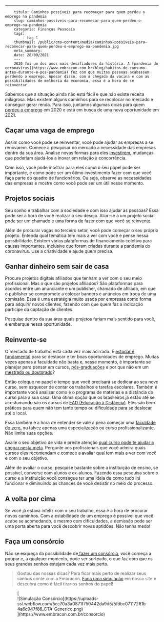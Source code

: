 ---
        titulo: Caminhos possíveis para recomeçar para quem perdeu o emprego na pandemia
        slug: caminhos-possiveis-para-recomecar-para-quem-perdeu-o-emprego-na-pandemia
        categoria: Finanças Pessoais
        tags:
            - tag-1
        thumbnail: /public/cms-content/media/caminhos-possiveis-para-recomecar-para-quem-perdeu-o-emprego-na-pandemia.jpg
        meta_summary: 
        date: 28/09/2021
        ---
        2020 foi um dos anos mais desafiadores da história. A [pandemia do coronavírus](https://www.embracon.com.br/blog/habitos-de-consumo-antes-durante-e-pos-pandemia) fez com que muitas pessoas acabassem perdendo o emprego. Apesar disso, com a chegada da vacina e com as possibilidades de melhoria da economia, essa é a hora de se reinventar.

Sabemos que a situação ainda não está fácil e que não existe receita milagrosa. Mas existem alguns caminhos para se recolocar no mercado e conseguir gerar renda. Para isso, juntamos algumas dicas para quem [perdeu o emprego](https://www.embracon.com.br/blog/fui-demitido-e-agora-como-pagar-as-minhas-contas) em 2020 e está em busca de uma nova oportunidade em 2021.

Caçar uma vaga de emprego
-------------------------

Assim como você pode se reinventar, você pode ajudar as empresas a se renovarem. Comece a pesquisar no mercado a necessidade das empresas dentro da sua área. Analise novas formas para eles [investirem](https://www.embracon.com.br/blog/conheca-4-opcoes-para-quem-quer-comecar-a-investir), mudanças que poderiam ajudá-los a inovar em relação à concorrência.

Com isso, você pode mostrar para eles como o seu papel pode ser importante, e como pode ser um ótimo investimento fazer com que você faça parte do quadro de funcionários. Ou seja, observe as necessidades das empresas e mostre como você pode ser um útil nesse momento.

Projetos sociais
----------------

Seu sonho é trabalhar com a sociedade e com isso ajudar as pessoas? Essa pode ser a hora de você realizar o seu desejo. Aliar-se a um projeto social pode ser um chamado e uma forma de fazer com que você se reinvente.

Além de procurar vagas no terceiro setor, você pode começar o seu próprio projeto. Entenda qual temática tem mais a ver com você e pense nessa possibilidade. Existem várias plataformas de financiamento coletivo para causas importantes, inclusive que foram criadas durante a pandemia do coronavírus. Use a criatividade e ajude quem precisa.

Ganhar dinheiro sem sair de casa
--------------------------------

Procure projetos digitais afiliados que tenham a ver com o seu meio profissional. Mas o que são projetos afiliados? São plataformas para acordos entre um anunciante e um publisher, chamado de afiliado, em que o publisher se compromete a colocar banners e anúncios em troca de uma comissão. Essa é uma estratégia muito usada por empresas como forma para adquirir novos clientes, fazendo com que quem faz a indicação participe da captação de clientes.

Pesquise dentro da sua área quais projetos fariam mais sentido para você, e embarque nessa oportunidade.

Reinvente-se 
-------------

O mercado de trabalho está cada vez mais acirrado. E [estudar é fundamental](https://www.embracon.com.br/blog/educacao-saiba-como-investir-na-sua) para se destacar e ter boas oportunidades de emprego. Muitas vezes apenas a faculdade não basta e, nesse momento, é importante se planejar para pensar em cursos, [pós-graduações](https://www.embracon.com.br/blog/pensando-em-fazer-uma-pos-graduacao-aqui-estao-5-motivos-para-incentiva-lo) e por que não em um [mestrado ou doutorado](https://www.embracon.com.br/blog/entenda-a-diferenca-entre-mestrado-e-doutorado)?

Então coloque no papel o tempo que você precisará se dedicar ao seu novo curso, sem esquecer de contar os trabalhos e tarefas escolares. Também é importante você analisar como é o programa de matérias e a distância do curso para a sua casa. Uma ótima opção que os brasileiros já estão até se acostumando são os cursos de [EAD (Educação à Distância)](https://www.embracon.com.br/blog/ead-a-educacao-a-distancia-e-para-voce). Eles são bem práticos para quem não tem tanto tempo ou dificuldade para se deslocar até o local.

Essa também é a hora de entender se vale a pena começar uma [faculdade do zero](https://www.embracon.com.br/blog/entenda-qual-e-a-importancia-da-faculdade-para-o-curriculo), ou talvez apenas uma especialização ou curso profissionalizante. Não limite suas opções.

Avalie o seu objetivo de vida e preste atenção [qual curso pode te ajudar a chegar nesta meta](https://www.embracon.com.br/blog/5-cursos-extracurriculares-para-valorizar-seu-curriculo). Pergunte aos profissionais que você admira quais cursos eles recomendam e comece a avaliar qual tem mais a ver com você e com o seu objetivo.

Além de avaliar o curso, pesquise bastante sobre a instituição de ensino, se possível, converse com alunos e ex-alunos. Fazendo essa pesquisa sobre o curso e a instituição você consegue ter uma ideia de como tudo irá funcionar e diminuindo as chances de você desistir no meio do processo.

A volta por cima
----------------

Se você já estava infeliz com o seu trabalho, essa é a hora de procurar novos caminhos. Com a estabilidade de um emprego é possível que você acabe se acomodando, e mesmo com dificuldades, a demissão pode ser uma porta aberta para você descobrir novas aptidões. Não tenha medo!

Faça um consórcio 
------------------

Não se esqueça da possibilidade de[ fazer um consórcio](https://www.embracon.com.br/blog/guia-completo-sobre-o-consorcio-de-educacao), você começa a poupar e, a qualquer momento, pode ser sorteado, o que faz com que os seus grandes sonhos estejam cada vez mais perto.

> Gostou das nossas dicas? Para ficar mais perto de realizar seus sonhos conte com a Embracon. [Faça uma simulação](https://www.embracon.com.br/consorcio) em nosso site e descubra como é fácil tirar os sonhos do papel!

<figure class="w-richtext-figure-type-image w-richtext-align-center">[<div>![Simulação Consórcio](https://uploads-ssl.webflow.com/5cc70a3a0871f750442da9d5/5fdbc07117281b4a6c947f86_CTA-Generico.png)</div>](https://www.embracon.com.br/consorcio)</figure>
        